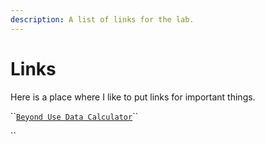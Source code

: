 ```yaml
---
description: A list of links for the lab.
---
```


# Links

Here is a place where I like to put links for important things. 

\`\`[`Beyond Use Data Calculator`](https://bud.etreacy.me)\`\`

\`\`



